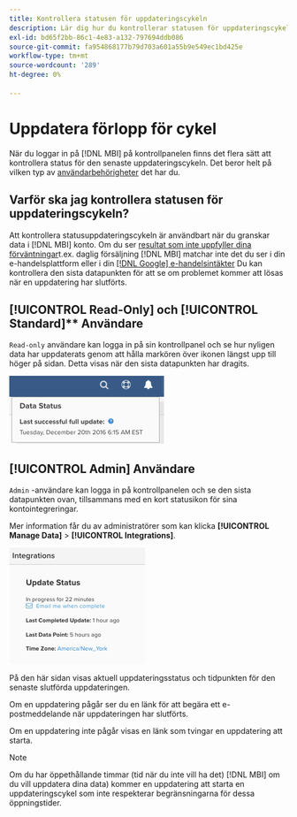 ```yaml
---
title: Kontrollera statusen för uppdateringscykeln
description: Lär dig hur du kontrollerar statusen för uppdateringscykeln.
exl-id: bd65f2bb-86c1-4e83-a132-797694ddb086
source-git-commit: fa954868177b79d703a601a55b9e549ec1bd425e
workflow-type: tm+mt
source-wordcount: '289'
ht-degree: 0%

---
```


# Uppdatera förlopp för cykel

När du loggar in på [!DNL MBI] på kontrollpanelen finns det flera sätt att kontrollera status för den senaste uppdateringscykeln. Det beror helt på vilken typ av [användarbehörigheter](../administrator/user-management/user-management.md) det har du.

## Varför ska jag kontrollera statusen för uppdateringscykeln?

Att kontrollera statusuppdateringscykeln är användbart när du granskar data i [!DNL MBI] konto. Om du ser [resultat som inte uppfyller dina förväntningar](../data-analyst/data-warehouse-mgr/data-and-updates-faq.md)t.ex. daglig försäljning [!DNL MBI] matchar inte det du ser i din e-handelsplattform eller i din [[!DNL Google] e-handelsintäkter](https://experienceleague.adobe.com/docs/commerce-knowledge-base/kb/troubleshooting/miscellaneous/diagnosing-google-ecommerce-revenue-discrepancies.html?lang=en) Du kan kontrollera den sista datapunkten för att se om problemet kommer att lösas när en uppdatering har slutförts.

## [!UICONTROL Read-Only] och [!UICONTROL Standard]** Användare

`Read-only` användare kan logga in på sin kontrollpanel och se hur nyligen data har uppdaterats genom att hålla markören över ikonen längst upp till höger på sidan. Detta visas när den sista datapunkten har dragits.

![](../../mbi/assets/last-success-data.png)

## [!UICONTROL Admin] Användare

`Admin` -användare kan logga in på kontrollpanelen och se den sista datapunkten ovan, tillsammans med en kort statusikon för sina kontointegreringar.

Mer information får du av administratörer som kan klicka **[!UICONTROL Manage Data]** > **[!UICONTROL Integrations]**.

![](../../mbi/assets/detail-manage-data-integrations.png)

På den här sidan visas aktuell uppdateringsstatus och tidpunkten för den senaste slutförda uppdateringen.

Om en uppdatering pågår ser du en länk för att begära ett e-postmeddelande när uppdateringen har slutförts.

Om en uppdatering inte pågår visas en länk som tvingar en uppdatering att starta.

>[!NOTE]
>
>Om du har öppethållande timmar (tid när du inte vill ha det) [!DNL MBI] om du vill uppdatera dina data) kommer en uppdatering att starta en uppdateringscykel som inte respekterar begränsningarna för dessa öppningstider.

